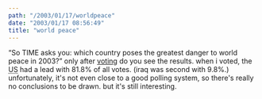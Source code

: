 ```yaml
---
path: "/2003/01/17/worldpeace" 
date: "2003/01/17 08:56:49" 
title: "world peace" 
---
```

<p><q>So TIME asks you: which country poses the greatest danger to world peace in 2003?</q> only after <a href="http://www.time.com/time/europe/gdml/peace2003.html">voting</a> do you see the results. when i voted, the <abbr title="United States">US</abbr> had a lead with 81.8% of all votes. (iraq was second with 9.8%.) unfortunately, it's not even close to a good polling system, so there's really no conclusions to be drawn. but it's still interesting.</p>